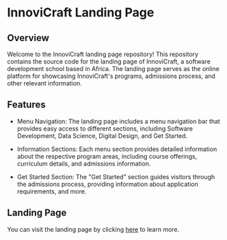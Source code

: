 # InnoviCraft Landing Page

## Overview

Welcome to the InnoviCraft landing page repository! This repository contains the source code for the landing page of InnoviCraft, a software development school based in Africa. The landing page serves as the online platform for showcasing InnoviCraft's programs, admissions process, and other relevant information.

## Features

-   Menu Navigation: The landing page includes a menu navigation bar that provides easy access to different sections, including Software Development, Data Science, Digital Design, and Get Started.

-   Information Sections: Each menu section provides detailed information about the respective program areas, including course offerings, curriculum details, and admissions information.

-   Get Started Section: The "Get Started" section guides visitors through the admissions process, providing information about application requirements, and more.

## Landing Page

You can visit the landing page by clicking [here](https://innovicraft.netlify.app "InnoviCraft Landing Page") to learn more.
